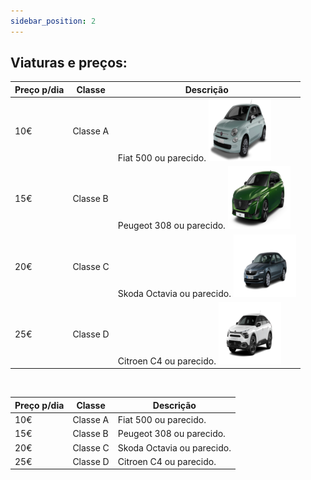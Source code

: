 ```yaml
---
sidebar_position: 2
---
```

## Viaturas e preços:

| Preço p/dia | Classe | Descrição | 
| ----------- | ------ | --------- | 
| 10€         | Classe A | Fiat 500 ou parecido. <img src="img/fiat.png" alt="FIAT" width="100"/> | 
| 15€         | Classe B | Peugeot 308 ou parecido. <img src="img/peugeot.png" alt="PEUGEOT" width="100"/> | 
| 20€         | Classe C | Skoda Octavia ou parecido. <img src="img/skoda.png" alt="SKODA" width="100"/> | 
| 25€         | Classe D | Citroen C4 ou parecido. <img src="img/citroen.png" alt="CITROEN" width="100"/> | 

<br />

| Preço p/dia | Classe | Descrição | 
| ----------- | ------ | --------- | 
| 10€         | Classe A | Fiat 500 ou parecido. | ![fiat](https://cdn.discordapp.com/attachments/753635428279648326/1189510349335040070/fiat.png?ex=659e6cd7&is=658bf7d7&hm=01b10bad7e1be03086459708f8219d8734e30d6b888ebcd6255d298bc85b259d&) | 
| 15€         | Classe B | Peugeot 308 ou parecido. |  ![peugeot](https://cdn.discordapp.com/attachments/753635428279648326/1189510349855146004/peugeot.png?ex=659e6cd7&is=658bf7d7&hm=004c236de13633e25a9a6a9f4c3ebafb2c940b4c3b735cf3abe22c2891df7119&) | 
| 20€         | Classe C | Skoda Octavia ou parecido. |  ![skoda](https://cdn.discordapp.com/attachments/753635428279648326/1189510349855146004/peugeot.png?ex=659e6cd7&is=658bf7d7&hm=004c236de13633e25a9a6a9f4c3ebafb2c940b4c3b735cf3abe22c2891df7119&) | 
| 25€         | Classe D | Citroen C4 ou parecido. |  ![citroen](https://cdn.discordapp.com/attachments/753635428279648326/1189510348928200775/citroen.png?ex=659e6cd7&is=658bf7d7&hm=c67276f4c6c143b57a085b0381e260a0bf6826b426eab8dad4b26ff4f9d08ef1&) | 
